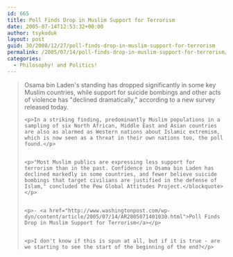 ```yaml
---
id: 665
title: Poll Finds Drop in Muslim Support for Terrorism
date: 2005-07-14T12:53:32+00:00
author: tsykoduk
layout: post
guid: 30/2008/12/27/poll-finds-drop-in-muslim-support-for-terrorism
permalink: /2005/07/14/poll-finds-drop-in-muslim-support-for-terrorism/
categories:
  - Philosophy! and Politics!
---
```

<blockquote>Osama bin Laden's standing has dropped significantly in some key Muslim countries, while support for suicide bombings and other acts of violence has "declined dramatically," according to a new survey released today.

	<p>In a striking finding, predominantly Muslim populations in a sampling of six North African, Middle East and Asian countries are also as alarmed as Western nations about Islamic extremism, which is now seen as a threat in their own nations too, the poll found.</p>


	<p>"Most Muslim publics are expressing less support for terrorism than in the past. Confidence in Osama bin Laden has declined markedly in some countries, and fewer believe suicide bombings that target civilians are justified in the defense of Islam," concluded the Pew Global Attitudes Project.</blockquote></p>


	<p>- <a href="http://www.washingtonpost.com/wp-dyn/content/article/2005/07/14/AR2005071401030.html">Poll Finds Drop in Muslim Support for Terrorism</a></p>


	<p>I don't know if this is spun at all, but if it is true - are we starting to see the start of the beginning of the end?</p>